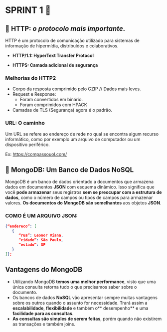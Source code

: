 # SPRINT 1 🏃

## :red_circle: HTTP: _o protocolo mais importante_.
HTTP é um protocolo de comunicação utilizado para sistemas de informação de hipermídia, distribuídos e colaborativos.

* **HTTP/1.1: HyperText Transfer Protocol** 

* **HTTPS: Camada adicional de segurança**

### Melhorias do HTTP2

* Corpo da resposta comprimido pelo GZIP // Dados mais leves.
* Request e Response:
  * Foram convertidos em binário.
  * Foram comprimidos com HPACK
* Camadas de TLS (Segurança) agora é o padrão.

### URL: O caminho 

Um URL se refere ao endereço de rede no qual se encontra algum recurso informático, como por exemplo um arquivo de computador ou um dispositivo periférico.

Ex: https://compassouol.com/



## :green_heart: MongoDB: Um Banco de Dados NoSQL

MongoDB é um banco de dados orientado a documentos que armazena dados em documentos **JSON** com esquema dinâmico. Isso significa que você **pode armazenar** seus registros **sem se preocupar com a estrutura de dados**, como o número de campos ou tipos de campos para armazenar valores. **Os documentos do MongoDB são semelhantes** aos objetos **JSON**.

### COMO É UM ARQUIVO JSON: 

```json
{“endereco”: [
   {
      “rua”: Leonor Viana,
      “cidade”: São Paulo,
      “estado”: SP
   }
]};
```

## Vantagens do MongoDB

- Utilizando MongoDB **temos uma melhor performance**, visto que uma única consulta retorna tudo o que precisamos saber sobre o documento.
- Os bancos de dados **NoSQL** vão apresentar sempre muitas vantagens sobre os outros quando o assunto for necessidade. Trará assim a **escalabilidade**, **flexibilidade** e também o** desempenho** e uma **facilidade para as consultas**.
- **As consultas são simples de serem feitas**, porém quando não existirem as transações e também joins.



